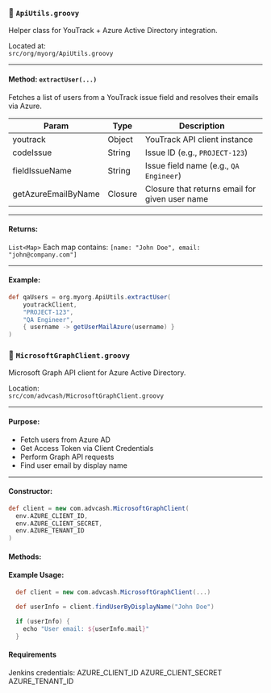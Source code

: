 ### 🧩 `ApiUtils.groovy`

Helper class for YouTrack + Azure Active Directory integration.

Located at:  
`src/org/myorg/ApiUtils.groovy`

---

#### Method: `extractUser(...)`

Fetches a list of users from a YouTrack issue field and resolves their emails via Azure.

| Param               | Type     | Description                                       |
|--------------------|----------|--------------------------------------------------|
| youtrack           | Object   | YouTrack API client instance                      |
| codeIssue          | String   | Issue ID (e.g., `PROJECT-123`)                    |
| fieldIssueName     | String   | Issue field name (e.g., `QA Engineer`)            |
| getAzureEmailByName| Closure  | Closure that returns email for given user name    |

---

#### Returns:
`List<Map>`
Each map contains:
`[name: "John Doe", email: "john@company.com"]`

---

#### Example:

```groovy
def qaUsers = org.myorg.ApiUtils.extractUser(
    youtrackClient,
    "PROJECT-123",
    "QA Engineer",
    { username -> getUserMailAzure(username) }
)
```

### 🧩 `MicrosoftGraphClient.groovy`

Microsoft Graph API client for Azure Active Directory.

Location:  
`src/com/advcash/MicrosoftGraphClient.groovy`

---

#### Purpose:
- Fetch users from Azure AD
- Get Access Token via Client Credentials
- Perform Graph API requests
- Find user email by display name

---

#### Constructor:
```groovy
def client = new com.advcash.MicrosoftGraphClient(
  env.AZURE_CLIENT_ID,
  env.AZURE_CLIENT_SECRET,
  env.AZURE_TENANT_ID
)
```

#### Methods:

#### Example Usage:
```groovy
  def client = new com.advcash.MicrosoftGraphClient(...)

  def userInfo = client.findUserByDisplayName("John Doe")

  if (userInfo) {
    echo "User email: ${userInfo.mail}"
  }
```

#### Requirements
Jenkins credentials:
  AZURE_CLIENT_ID
  AZURE_CLIENT_SECRET
  AZURE_TENANT_ID
